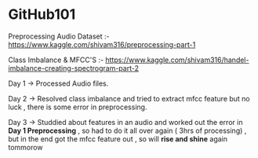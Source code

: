 # GitHub101
Preprocessing Audio Dataset :- https://www.kaggle.com/shivam316/preprocessing-part-1 

Class Imbalance & MFCC'S :- https://www.kaggle.com/shivam316/handel-imbalance-creating-spectrogram-part-2

Day 1 -> Processed Audio files.

Day 2 ->  Resolved class imbalance and tried to extract mfcc feature but no luck , there is some error in preprocessing.

Day 3 -> Studdied about features in an audio and worked out the error in **Day 1 Preprocessing** , so had to do it all over again
          ( 3hrs of processing) , but in the end got the mfcc feature out , so will **rise and shine** again tommorow
